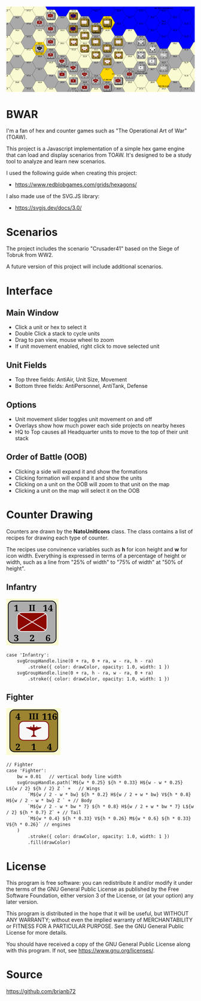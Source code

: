 ![bwar banner](img/banner.png "bwar banner")


# BWAR

I'm a fan of hex and counter games such as "The Operational Art of War" (TOAW). 

This project is a Javascript implementation of a simple hex game engine that can load and display scenarios from TOAW. It's designed to be a study tool to analyze and learn new scenarios.

I used the following guide when creating this project:

* https://www.redblobgames.com/grids/hexagons/


I also made use of the SVG.JS library:

* https://svgjs.dev/docs/3.0/



# Scenarios

The project includes the scenario "Crusader41" based on the Siege of Tobruk from WW2. 

A future version of this project will include additional scenarios.


# Interface

## Main Window

* Click a unit or hex to select it
* Double Click a stack to cycle units
* Drag to pan view, mouse wheel to zoom
* If unit movement enabled, right click to move selected unit

## Unit Fields

* Top three fields: AntiAir, Unit Size, Movement
* Bottom three fields: AntiPersonnel, AntiTank, Defense

## Options

* Unit movement slider toggles unit movement on and off
* Overlays show how much power each side projects on nearby hexes
* HQ to Top causes all Headquarter units to move to the top of their unit stack

## Order of Battle (OOB)

* Clicking a side will expand it and show the formations
* Clicking formation will expand it and show the units
* Clicking on a unit on the OOB will zoom to that unit on the map
* Clicking a unit on the map will select it on the OOB

# Counter Drawing

Counters are drawn by the __NatoUnitIcons__ class. The class contains a list of recipes for drawing each type of counter. 

The recipes use convinence variables such as __h__ for icon height and __w__ for icon width. Everything is expressed in terms of a percentage of height or width, such as a line from "25% of width" to "75% of width" at "50% of height".

## Infantry
![counter infantry](img/counter_infantry.png "counter infantry")
```
case 'Infantry':
    svgGroupHandle.line(0 + ra, 0 + ra, w - ra, h - ra)
        .stroke({ color: drawColor, opacity: 1.0, width: 1 })
    svgGroupHandle.line(0 + ra, h - ra, w - ra, 0 + ra)
        .stroke({ color: drawColor, opacity: 1.0, width: 1 })
```

## Fighter
![counter fighter](img/counter_fighter.png "counter fighter")
```
// Fighter
case 'Fighter':
    bw = 0.01   // vertical body line width
    svgGroupHandle.path(`M${w * 0.25} ${h * 0.33} H${w - w * 0.25} L${w / 2} ${h / 2} Z ` +   // Wings
        `M${w / 2 - w * bw} ${h * 0.2} H${w / 2 + w * bw} V${h * 0.8} H${w / 2 - w * bw} Z ` + // Body
        `M${w / 2 - w * bw * 7} ${h * 0.8} H${w / 2 + w * bw * 7} L${w / 2} ${h * 0.7} Z` + // Tail
        `M${w * 0.4} ${h * 0.33} V${h * 0.26} M${w * 0.6} ${h * 0.33} V${h * 0.26}` // engines
    )
        .stroke({ color: drawColor, opacity: 1.0, width: 1 })
        .fill(drawColor)
```

# License
This program is free software: you can redistribute it and/or modify it under the terms of the GNU General Public License as published by the Free Software Foundation, either version 3 of the License, or (at your option) any later version.

This program is distributed in the hope that it will be useful, but WITHOUT ANY WARRANTY; without even the implied warranty of MERCHANTABILITY or FITNESS FOR A PARTICULAR PURPOSE. See the GNU General Public License for more details.

You should have received a copy of the GNU General Public License along with this program. If not, see <https://www.gnu.org/licenses/>. 

# Source

https://github.com/brianb72
